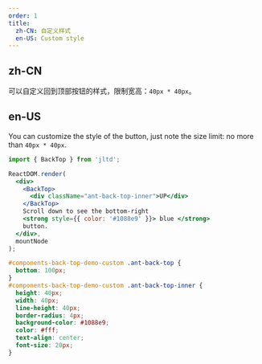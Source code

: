 ```yaml
---
order: 1
title:
  zh-CN: 自定义样式
  en-US: Custom style
---
```


## zh-CN

可以自定义回到顶部按钮的样式，限制宽高：`40px * 40px`。

## en-US

You can customize the style of the button, just note the size limit: no more than `40px * 40px`.


````jsx
import { BackTop } from 'jltd';

ReactDOM.render(
  <div>
    <BackTop>
      <div className="ant-back-top-inner">UP</div>
    </BackTop>
    Scroll down to see the bottom-right
    <strong style={{ color: '#1088e9' }}> blue </strong>
    button.
  </div>,
  mountNode
);
````

````css
#components-back-top-demo-custom .ant-back-top {
  bottom: 100px;
}
#components-back-top-demo-custom .ant-back-top-inner {
  height: 40px;
  width: 40px;
  line-height: 40px;
  border-radius: 4px;
  background-color: #1088e9;
  color: #fff;
  text-align: center;
  font-size: 20px;
}
````

